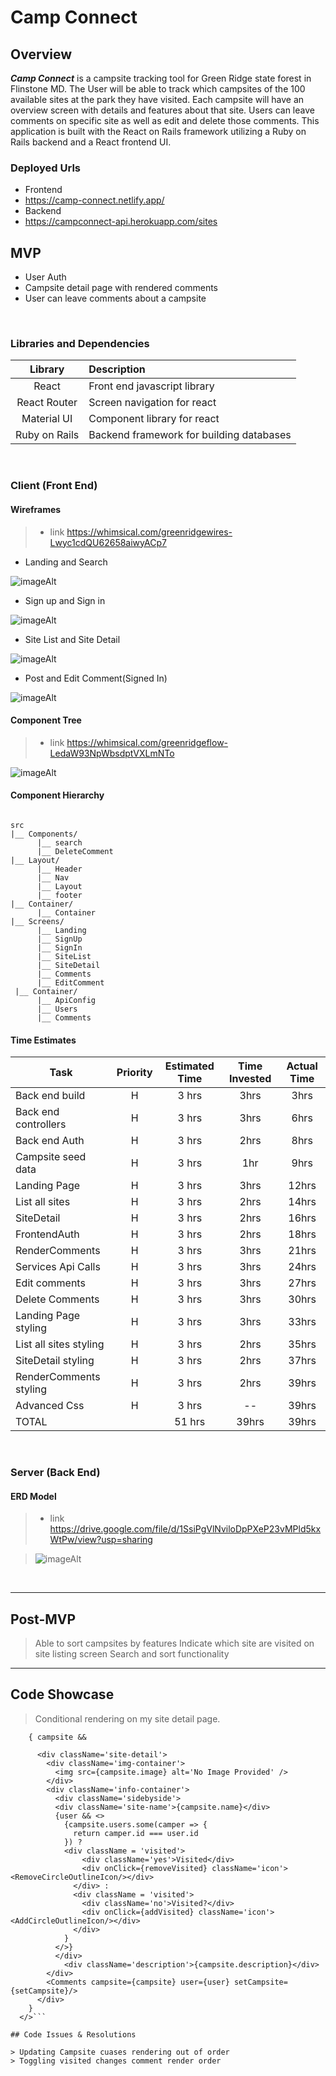 # Camp Connect

## Overview

_**Camp Connect**_ is a campsite tracking tool for Green Ridge state forest in Flinstone MD.  The User will be able to track which campsites of the 100 available sites at the park they have visited.  Each campsite will have an overview screen with details and features about that site.  Users can leave comments on specific site as well as edit and delete those comments. This application is built with the React on Rails framework utilizing a Ruby on Rails backend and a React frontend UI.
<br>

### Deployed Urls

- Frontend
- https://camp-connect.netlify.app/
- Backend
- https://campconnect-api.herokuapp.com/sites

## MVP

- User Auth
- Campsite detail page with rendered comments
- User can leave comments about a campsite


<br>

### Libraries and Dependencies

|     Library      | Description                                |
| :--------------: | :----------------------------------------- |
|      React       | Front end javascript library|
|   React Router   | Screen navigation for react |
|    Material UI   | Component library for react |
|   Ruby on Rails  | Backend framework for building databases |


<br>

### Client (Front End)

#### Wireframes

> - link https://whimsical.com/greenridgewires-Lwyc1cdQU62658aiwyACp7

- Landing and Search

![imageAlt](https://i.imgur.com/fBQNFf6.png)

- Sign up and Sign in

![imageAlt](https://i.imgur.com/a3cY09e.png)

- Site List and Site Detail

![imageAlt](https://i.imgur.com/B2Cf6jR.png)

- Post and Edit Comment(Signed In)

![imageAlt](https://i.imgur.com/4nYzxzU.png)

#### Component Tree

> - link https://whimsical.com/greenridgeflow-LedaW93NpWbsdptVXLmNTo

![imageAlt](https://i.imgur.com/NJSjCNa.png)

#### Component Hierarchy

``` structure

src
|__ Components/
      |__ search
      |__ DeleteComment
|__ Layout/
      |__ Header
      |__ Nav
      |__ Layout
      |__ footer
|__ Container/
      |__ Container
|__ Screens/
      |__ Landing
      |__ SignUp
      |__ SignIn
      |__ SiteList
      |__ SiteDetail
      |__ Comments
      |__ EditComment
 |__ Container/
      |__ ApiConfig
      |__ Users
      |__ Comments

```

#### Time Estimates


| Task                | Priority | Estimated Time | Time Invested | Actual Time |
| ------------------- | :------: | :------------: | :-----------: | :---------: |
| Back end build  |    H     |     3 hrs      |     3hrs     |     3hrs     |
| Back end controllers  |    H     |     3 hrs      |     3hrs     |     6hrs     |
|Back end Auth |    H     |     3 hrs      |     2hrs    |     8hrs     |
| Campsite seed data |    H     |     3 hrs      |    1hr     |     9hrs     |
| Landing Page |    H     |     3 hrs      |     3hrs     |     12hrs     |
| List all sites |    H     |     3 hrs      |     2hrs     |     14hrs     |
| SiteDetail |    H     |     3 hrs      |     2hrs     |     16hrs     |
| FrontendAuth |    H     |     3 hrs      |     2hrs     |     18hrs     |
| RenderComments |    H     |     3 hrs      |     3hrs     |     21hrs     |
| Services Api Calls |    H     |     3 hrs      |     3hrs     |     24hrs     |
| Edit comments |    H     |     3 hrs      |     3hrs     |     27hrs     |
| Delete Comments |    H     |     3 hrs      |     3hrs     |     30hrs     |
| Landing Page styling|    H     |     3 hrs      |     3hrs     |     33hrs     |
| List all sites styling|    H     |     3 hrs      |     2hrs     |     35hrs     |
| SiteDetail styling|    H     |     3 hrs      |     2hrs     |     37hrs     |
| RenderComments styling|    H     |     3 hrs      |    2hrs      |     39hrs     |
| Advanced Css |    H     |     3 hrs      |     --     |     39hrs     |
| TOTAL               |          |     51 hrs      |    39hrs     |     39hrs     |


<br>

### Server (Back End)

#### ERD Model

> - link https://drive.google.com/file/d/1SsiPgVlNviloDpPXeP23vMPld5kxWtPw/view?usp=sharing

> ![imageAlt](https://i.imgur.com/AuoN2Uy.png)

<br>

***

## Post-MVP

> Able to sort campsites by features
> Indicate which site are visited on site listing screen
> Search and sort functionality

***

## Code Showcase

> Conditional rendering on my site detail page.
```<>
    { campsite &&  
      
      <div className='site-detail'>
        <div className='img-container'>
          <img src={campsite.image} alt='No Image Provided' />
        </div>
        <div className='info-container'>
          <div className='sidebyside'>
          <div className='site-name'>{campsite.name}</div>
          {user && <>
            {campsite.users.some(camper => {
              return camper.id === user.id
            }) ?
            <div className = 'visited'>
                <div className='yes'>Visited</div>
                <div onClick={removeVisited} className='icon'><RemoveCircleOutlineIcon/></div>
              </div> :
              <div className = 'visited'>
                <div className='no'>Visited?</div>
                <div onClick={addVisited} className='icon'><AddCircleOutlineIcon/></div>
              </div>
            }
          </>}
          </div>
            <div className='description'>{campsite.description}</div>
        </div>
        <Comments campsite={campsite} user={user} setCampsite={setCampsite}/>
      </div>
    }
  </>```

## Code Issues & Resolutions

> Updating Campsite cuases rendering out of order
> Toggling visited changes comment render order
